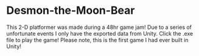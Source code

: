 # Desmon-the-Moon-Bear
This 2-D platformer was made during a 48hr game jam! Due to a series of unfortunate events I only have the exported data from Unity. Click the .exe file to play the game! Please note, this is the first game I had ever built in Unity! 
